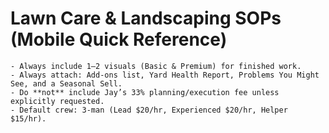 # Lawn Care & Landscaping SOPs (Mobile Quick Reference)
    - Always include 1–2 visuals (Basic & Premium) for finished work.
    - Always attach: Add‑ons list, Yard Health Report, Problems You Might See, and a Seasonal Sell.
    - Do **not** include Jay’s 33% planning/execution fee unless explicitly requested.
    - Default crew: 3‑man (Lead $20/hr, Experienced $20/hr, Helper $15/hr).
